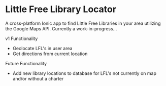 Little Free Library Locator
=====================

A cross-platform Ionic app to find Little Free Libraries in your area utilizing the Google Maps API. 
Currently a work-in-progress...

v1 Functionality
  - Geolocate LFL's in user area
  - Get directions from current location

Future Functionality
  - Add new library locations to database for LFL's not currently on map and/or without a charter
